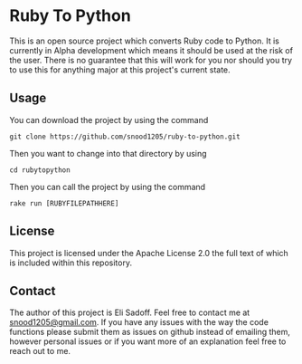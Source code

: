 # Ruby To Python
This is an open source project which converts Ruby code to Python. It is currently in Alpha development which means it should be used at the risk of the user. There is no guarantee that this will work for you nor should you try to use this for anything major at this project's current state.

## Usage
You can download the project by using the command

    git clone https://github.com/snood1205/ruby-to-python.git

Then you want to change into that directory by using

    cd rubytopython

Then you can call the project by using the command

    rake run [RUBYFILEPATHHERE]


## License 
This project is licensed under the Apache License 2.0 the full text of which is included within this repository. 

## Contact
The author of this project is Eli Sadoff. Feel free to contact me at <a href="mailto:snood1205@gmail.com">snood1205@gmail.com</a>. If you have any issues with the way the code functions please submit them as issues on github instead of emailing them, however personal issues or if you want more of an explanation feel free to reach out to me.  
